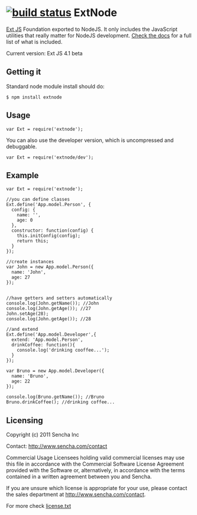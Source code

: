 [![build status](https://secure.travis-ci.org/brunotavares/extnode.png)](http://travis-ci.org/brunotavares/extnode)
ExtNode
======

[Ext JS](http://http://www.sencha.com/products/extjs/) Foundation exported to NodeJS. It only includes
the JavaScript utilities that really matter for NodeJS development. [Check the docs](http://brunotavares.github.com/extnode/docs) 
for a full list of what is included.

Current version: Ext JS 4.1 beta

Getting it
----------

Standard node module install should do:

	$ npm install extnode
	
Usage
-----

	var Ext = require('extnode');
	
You can also use the developer version, which is uncompressed and debuggable.

	var Ext = require('extnode/dev');
	
Example
-------

	var Ext = require('extnode');
	
	//you can define classes
	Ext.define('App.model.Person', {
	  config: {
	    name: '',
	    age: 0
	  },
	  constructor: function(config) {
	    this.initConfig(config);
	    return this;
	  }
	});
	
	//create instances
	var John = new App.model.Person({
	  name: 'John',
	  age: 27
	});

	
	//have getters and setters automatically
	console.log(John.getName()); //John
	console.log(John.getAge()); //27
	John.setAge(28);
	console.log(John.getAge()); //28

	//and extend
	Ext.define('App.model.Developer',{
	  extend: 'App.model.Person',
	  drinkCoffee: function(){
	    console.log('drinking cooffee...');
	  }
	});

	var Bruno = new App.model.Developer({
	  name: 'Bruno',
	  age: 22
	});

	console.log(Bruno.getName()); //Bruno
	Bruno.drinkCoffee(); //drinking coffee...
	
Licensing
---------

Copyright (c) 2011 Sencha Inc

Contact:  http://www.sencha.com/contact

Commercial Usage
Licensees holding valid commercial licenses may use this file in accordance with the Commercial Software License Agreement provided with the Software or, alternatively, in accordance with the terms contained in a written agreement between you and Sencha.

If you are unsure which license is appropriate for your use, please contact the sales department at http://www.sencha.com/contact.

For more check [license.txt](https://github.com/brunotavares/extnode/blob/master/license.txt)